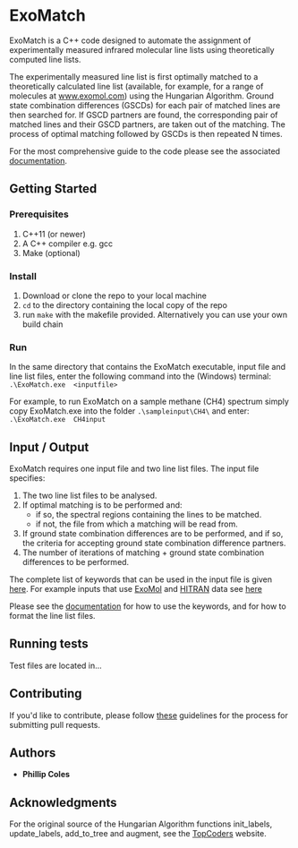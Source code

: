 # ExoMatch

ExoMatch is a C++ code designed to automate the assignment of experimentally measured infrared molecular line lists using theoretically computed line lists. 

The experimentally measured line list is first optimally matched to a theoretically calculated line list (available, for example, for a range of molecules at www.exomol.com) using the Hungarian Algorithm. Ground state combination differences (GSCDs) for each pair of matched lines are then searched for. If GSCD partners are found, the corresponding pair of matched lines and their GSCD partners, are taken out of the matching. The process of optimal matching followed by GSCDs is then repeated N times.

For the most comprehensive guide to the code please see the associated [documentation](https://github.com/PhillipAColes/ExoMatch/blob/master/docs/ExoMatch-13022020.pdf).

## Getting Started

### Prerequisites

1. C++11 (or newer)
2. A C++ compiler e.g. gcc
3. Make (optional)

### Install

1. Download or clone the repo to your local machine
2. `cd` to the directory containing the local copy of the repo
2. run `make` with the makefile provided. Alternatively you can use your own build chain

### Run

In the same directory that contains the ExoMatch executable, input file and line list files, enter the following command into the (Windows) terminal:
`.\ExoMatch.exe  <inputfile>`

For example, to run ExoMatch on a sample methane (CH4) spectrum simply copy ExoMatch.exe into the folder `.\sampleinput\CH4\` and enter:
`.\ExoMatch.exe  CH4input`

## Input / Output

ExoMatch requires one input file and two line list files. The input file specifies: 
1. The two line list files to be analysed.
2. If optimal matching is to be performed and:
   - if so, the spectral regions containing the lines to be matched.
   - if not, the file from which a matching will be read from.
3. If ground state combination differences are to be performed, and if so, the criteria for accepting ground state combination difference partners.
4. The number of iterations of matching + ground state combination differences to be performed.

The complete list of keywords that can be used in the input file is given [here](https://github.com/PhillipAColes/ExoMatch/blob/master/docs/keywords.txt). For example inputs that use [ExoMol](http://exomol.com/) and [HITRAN](https://hitran.org/) data  see [here](https://github.com/PhillipAColes/ExoMatch/tree/master/sampleinput)

Please see the [documentation](https://github.com/PhillipAColes/ExoMatch/blob/master/docs/ExoMatch-13022020.pdf) for how to use the keywords, and for how to format the line list files.

## Running tests

Test files are located in...

## Contributing

If you'd like to contribute, please follow [these](https://akrabat.com/the-beginners-guide-to-contributing-to-a-github-project/) guidelines for the process for submitting pull requests.

## Authors

* **Phillip Coles**

## Acknowledgments

For the original source of the Hungarian Algorithm functions init_labels, update_labels, add_to_tree and augment, see the [TopCoders](https://www.topcoder.com/community/competitive-programming/tutorials/assignment-problem-and-hungarian-algorithm/) website. 
